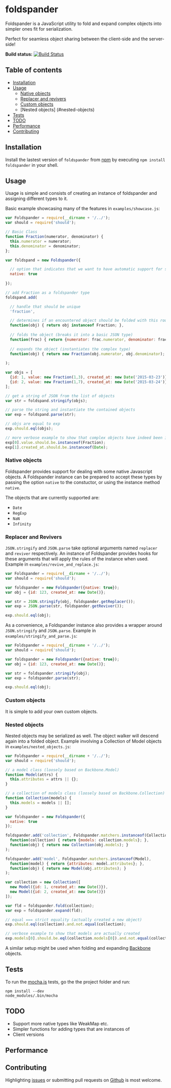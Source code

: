 # foldspander

Foldspander is a JavaScript utility to fold and expand complex objects into simpler ones fit for serialization.

Perfect for seamless object sharing between the client-side and the server-side!

[travis]: https://travis-ci.org/tedeh/foldspander
[travis-img]: https://travis-ci.org/tedeh/foldspander.png?branch=master

**Build status:** [![Build Status][travis-img]][travis] 

## Table of contents

- [Installation](#installation)
- [Usage](#usage)
  - [Native objects](#native-objects)
  - [Replacer and revivers](#replacer-and-revivers)
  - [Custom objects](#custom-objects)
  - [Nested objects] (#nested-objects)
- [Tests](#tests)
- [TODO](#todo)
- [Performance](#performance)
- [Contributing](#contributing)

## Installation

Install the lastest version of `foldspander` from [npm](https://www.npmjs.com/) by executing `npm install foldspander` in your shell. 

## Usage

Usage is simple and consists of creating an instance of foldspander and assigning different types to it.

Basic example showcasing many of the features in `examples/showcase.js`:

```javascript
var Foldspander = require(__dirname + '/../');
var should = require('should');

// Basic Class
function Fraction(numerator, denominator) {
  this.numerator = numerator;
  this.denominator = denominator;
};

var foldspand = new Foldspander({

  // option that indicates that we want to have automatic support for some native Javascript types
  native: true
  
});

// add Fraction as a foldspander type
foldspand.add(

  // handle that should be unique
  'fraction',

  // determines if an encountered object should be folded with this routine (basic instanceof matcher)
  function(obj) { return obj instanceof Fraction; },
  
  // folds the object (breaks it into a basic JSON type)
  function(frac) { return {numerator: frac.numerator, denominator: frac.denominator}; },
  
  // expands the object (instantiates the complex type)
  function(obj) { return new Fraction(obj.numerator, obj.denominator); }
  
);

var objs = [
  {id: 1, value: new Fraction(1,3), created_at: new Date('2015-03-23')},
  {id: 2, value: new Fraction(1,7), created_at: new Date('2015-03-24')}
];

// get a string of JSON from the list of objects
var str = foldspand.stringify(objs);

// parse the string and instantiate the contained objects
var exp = foldspand.parse(str);

// objs are equal to exp
exp.should.eql(objs);

// more verbose example to show that complex objects have indeed been instantiated
exp[0].value.should.be.instanceof(Fraction);
exp[1].created_at.should.be.instanceof(Date);
```

### Native objects

Foldspander provides support for dealing with some native Javascript objects. A Foldspander instance can be prepared to accept these types by passing the option `native` to the constuctor, or using the instance method `native`.

The objects that are currently supported are:

- `Date`
- `RegExp`
- `NaN`
- `Infinity`

### Replacer and Revivers

`JSON.stringify` and `JSON.parse` take optional arguments named `replacer` and `reviver` respectively. An instance of Foldspander provides hooks for these arguments that will apply the rules of the instance when used. Example in `examples/revive_and_replace.js`:

```javascript
var Foldspander = require(__dirname + '/../');
var should = require('should');

var foldspander = new Foldspander({native: true});
var obj = {id: 123, created_at: new Date()};

var str = JSON.stringify(obj, foldspander.getReplacer());
var exp = JSON.parse(str, foldspander.getReviver());

exp.should.eql(obj);
```

As a convenience, a Foldspander instance also provides a wrapper around `JSON.stringify` and `JSON.parse`. Example in `examples/stringify_and_parse.js`:

```javascript
var Foldspander = require(__dirname + '/../');
var should = require('should');

var foldspander = new Foldspander({native: true});
var obj = {id: 123, created_at: new Date()};

var str = foldspander.stringify(obj);
var exp = foldspander.parse(str);

exp.should.eql(obj);
```

### Custom objects

It is simple to add your own custom objects.

### Nested objects

Nested objects may be serialized as well. The object walker will descend again into a folded object. Example involving a Collection of Model objects in `examples/nested_objects.js`:

```javascript
var Foldspander = require(__dirname + '/../');
var should = require('should');

// a model class (loosely based on Backbone.Model)
function Model(attrs) {
  this.attributes = attrs || {};
}

// a collection of models class (loosely based on Backbone.Collection)
function Collection(models) {
  this.models = models || [];
}

var foldspander = new Foldspander({
  native: true
});

foldspander.add('collection', Foldspander.matchers.instanceof(Collection),
  function(collection) { return {models: collection.models}; },
  function(obj) { return new Collection(obj.models); }
);

foldspander.add('model', Foldspander.matchers.instanceof(Model),
  function(model) { return {attributes: model.attributes}; },
  function(obj) { return new Model(obj.attributes); }
);

var collection = new Collection([
  new Model({id: 1, created_at: new Date()}),
  new Model({id: 2, created_at: new Date()})
]);

var fld = foldspander.fold(collection);
var exp = foldspander.expand(fld);

// equal === strict equality (actually created a new object)
exp.should.eql(collection).and.not.equal(collection);

// verbose example to show that models are actually created
exp.models[0].should.be.eql(collection.models[0]).and.not.equal(collection.models[0]);
```

[backbone]: http://backbonejs.org/

A similar setup might be used when folding and expanding [Backbone][backbone] objects.

## Tests 

To run the [mocha.js](http://mochajs.org/) tests, go the the project folder and run:

```shell
npm install --dev
node_modules/.bin/mocha
```

## TODO

- Support more native types like WeakMap etc.
- Simpler functions for adding types that are instances of
- Client versions

## Performance

## Contributing

Highlighting [issues](https://github.com/tedeh/foldspander/issues) or submitting pull
requests on [Github](https://github.com/tedeh/foldspander) is most welcome.
